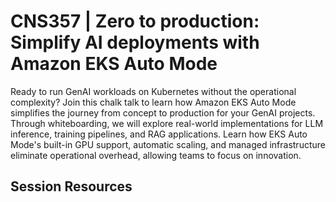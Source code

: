 # CNS357 | Zero to production: Simplify AI deployments with Amazon EKS Auto Mode  

Ready to run GenAI workloads on Kubernetes without the operational complexity? Join this chalk talk to learn how Amazon EKS Auto Mode simplifies the journey from concept to production for your GenAI projects. Through whiteboarding, we will explore real-world implementations for LLM inference, training pipelines, and RAG applications. Learn how EKS Auto Mode's built-in GPU support, automatic scaling, and managed infrastructure eliminate operational overhead, allowing teams to focus on innovation.

## Session Resources 

